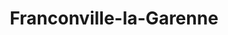 ---
title: Franconville-la-Garenne
url: /franconville-la-garenne/
latitude: 48.985
longitude: 2.227
---